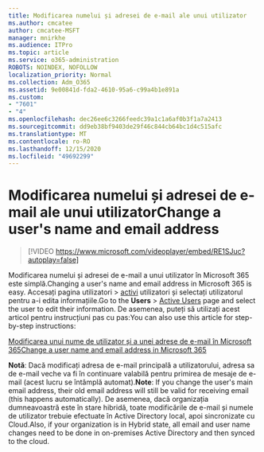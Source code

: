 ```yaml
---
title: Modificarea numelui și adresei de e-mail ale unui utilizator
ms.author: cmcatee
author: cmcatee-MSFT
manager: mnirkhe
ms.audience: ITPro
ms.topic: article
ms.service: o365-administration
ROBOTS: NOINDEX, NOFOLLOW
localization_priority: Normal
ms.collection: Adm_O365
ms.assetid: 9e00841d-fda2-4610-95a6-c99a4b1e891a
ms.custom:
- "7601"
- "4"
ms.openlocfilehash: dec26ee6c3266feedc39a1c1a6af0b3f1a7a2413
ms.sourcegitcommit: dd9eb38bf9403de29f46c844cb64bc1d4c515afc
ms.translationtype: MT
ms.contentlocale: ro-RO
ms.lasthandoff: 12/15/2020
ms.locfileid: "49692299"
---
```

# <a name="change-a-users-name-and-email-address"></a><span data-ttu-id="f2647-102">Modificarea numelui și adresei de e-mail ale unui utilizator</span><span class="sxs-lookup"><span data-stu-id="f2647-102">Change a user's name and email address</span></span>

> [!VIDEO https://www.microsoft.com/videoplayer/embed/RE1SJuc?autoplay=false]

<span data-ttu-id="f2647-103">Modificarea numelui și adresei de e-mail a unui utilizator în Microsoft 365 este simplă.</span><span class="sxs-lookup"><span data-stu-id="f2647-103">Changing a user's name and email address in Microsoft 365 is easy.</span></span> <span data-ttu-id="f2647-104">Accesați pagina utilizatori  \> [activi](https://go.microsoft.com/fwlink/p/?linkid=834822) utilizatori și selectați utilizatorul pentru a-i edita informațiile.</span><span class="sxs-lookup"><span data-stu-id="f2647-104">Go to the **Users** \> [Active Users](https://go.microsoft.com/fwlink/p/?linkid=834822) page and select the user to edit their information.</span></span> <span data-ttu-id="f2647-105">De asemenea, puteți să utilizați acest articol pentru instrucțiuni pas cu pas:</span><span class="sxs-lookup"><span data-stu-id="f2647-105">You can also use this article for step-by-step instructions:</span></span>
  
[<span data-ttu-id="f2647-106">Modificarea unui nume de utilizator și a unei adrese de e-mail în Microsoft 365</span><span class="sxs-lookup"><span data-stu-id="f2647-106">Change a user name and email address in Microsoft 365</span></span>](https://docs.microsoft.com/microsoft-365/admin/add-users/change-a-user-name-and-email-address)
  
 <span data-ttu-id="f2647-107">**Notă**: Dacă modificați adresa de e-mail principală a utilizatorului, adresa sa de e-mail veche va fi în continuare valabilă pentru primirea de mesaje de e-mail (acest lucru se întâmplă automat).</span><span class="sxs-lookup"><span data-stu-id="f2647-107">**Note**: If you change the user's main email address, their old email address will still be valid for receiving email (this happens automatically).</span></span> <span data-ttu-id="f2647-108">De asemenea, dacă organizația dumneavoastră este în stare hibridă, toate modificările de e-mail și numele de utilizator trebuie efectuate în Active Directory local, apoi sincronizate cu Cloud.</span><span class="sxs-lookup"><span data-stu-id="f2647-108">Also, if your organization is in Hybrid state, all email and user name changes need to be done in on-premises Active Directory and then synced to the cloud.</span></span>